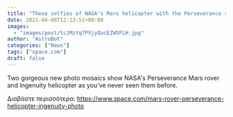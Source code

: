 ```yaml
---
title: "These selfies of NASA's Mars helicopter with the Perseverance rover are just amazing"
date: 2021-04-08T12:13:51+00:00
images:
  - "images/post/tcJMzYq7PVjyQacEZW5FLH.jpg"
author: "AstroBot"
categories: ["News"]
tags: ["space.com"]
draft: false
---
```


Two gorgeous new photo mosaics show NASA's Perseverance Mars rover and Ingenuity helicopter as you've never seen them before. 

Διαβάστε περισσότερα: https://www.space.com/mars-rover-perseverance-helicopter-ingenuity-photo
